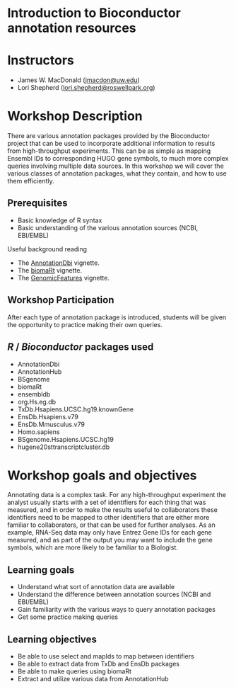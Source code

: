 # Introduction to Bioconductor annotation resources

# Instructors

* James W. MacDonald (jmacdon@uw.edu)
* Lori Shepherd (lori.shepherd@roswellpark.org)

# Workshop Description

There are various annotation packages provided by the Bioconductor
project that can be used to incorporate additional information to
results from high-throughput experiments. This can be as simple as
mapping Ensembl IDs to corresponding HUGO gene symbols, to much more
complex queries involving multiple data sources. In this workshop we
will cover the various classes of annotation packages, what they
contain, and how to use them efficiently. 

## Prerequisites

* Basic knowledge of R syntax
* Basic understanding of the various annotation sources (NCBI, EBI/EMBL)

Useful background reading

* The
  [AnnotationDbi](https://www.bioconductor.org/packages/release/bioc/vignettes/AnnotationDbi/inst/doc/IntroToAnnotationPackages.pdf)
  vignette.
* The
  [biomaRt](https://www.bioconductor.org/packages/release/bioc/vignettes/biomaRt/inst/doc/biomaRt.html)
  vignette.
* The
  [GenomicFeatures](https://www.bioconductor.org/packages/release/bioc/vignettes/GenomicFeatures/inst/doc/GenomicFeatures.pdf)
  vignette.
  

## Workshop Participation

After each type of annotation package is introduced, students will be
given the opportunity to practice making their own queries. 

## _R_ / _Bioconductor_ packages used

* AnnotationDbi
* AnnotationHub
* BSgenome
* biomaRt
* ensembldb
* org.Hs.eg.db
* TxDb.Hsapiens.UCSC.hg19.knownGene
* EnsDb.Hsapiens.v79
* EnsDb.Mmusculus.v79
* Homo.sapiens 
* BSgenome.Hsapiens.UCSC.hg19
* hugene20sttranscriptcluster.db


# Workshop goals and objectives

Annotating data is a complex task. For any high-throughput experiment
the analyst usually starts with a set of identifiers for each thing
that was measured, and in order to make the results useful to
collaborators these identifiers need to be mapped to other identifiers
that are either more familiar to collaborators, or that can be used
for further analyses. As an example, RNA-Seq data may only have Entrez
Gene IDs for each gene measured, and as part of the output you may
want to include the gene symbols, which are more likely to be familiar
to a Biologist.

## Learning goals

* Understand what sort of annotation data are available
* Understand the difference between annotation sources (NCBI and EBI/EMBL)
* Gain familiarity with the various ways to query annotation packages
* Get some practice making queries

## Learning objectives

* Be able to use select and mapIds to map between identifiers
* Be able to extract data from TxDb and EnsDb packages
* Be able to make queries using biomaRt
* Extract and utilize various data from AnnotationHub


